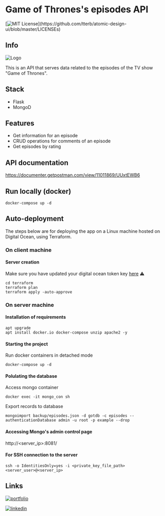
# Game of Thrones's episodes API

[![MIT License](https://img.shields.io/apm/l/atomic-design-ui.svg?)](https://github.com/tterb/atomic-design-ui/blob/master/LICENSEs)

## Info

![Logo](https://franklincovey.com.br/wp-content/uploads/2019/05/1-Game-of-thrones.jpg)

This is an API that serves data related to the episodes of the TV show "Game of Thrones".

## Stack

* Flask
* MongoD

## Features

* Get information for an episode
* CRUD operations for comments of an episode
* Get episodes by rating
 
## API documentation

https://documenter.getpostman.com/view/11011869/UUxtEWB6

## Run locally (docker)

    docker-compose up -d

## Auto-deployment

The steps below are for deploying the app on a Linux machine hosted on Digital Ocean, using Terraform. 

### On client machine

#### Server creation

Make sure you have updated your digital ocean token key [here](terraform/terraform.tfvars) :warning:

    cd terraform 
    terraform plan
    terraform apply -auto-approve

### On server machine

#### Installation of requirements

    apt upgrade
    apt install docker.io docker-compose unzip apache2 -y

#### Starting the project

Run docker containers in detached mode

    docker-compose up -d

#### Polulating the database

Access mongo container

    docker exec -it mongo_con sh

Export records to database

    mongoimport backup/episodes.json -d gotdb -c episodes --authenticationDatabase admin -u root -p example --drop 


#### Accessing Mongo's admin control page

http://<server_ip>:8081/

#### For SSH connection to the server

    ssh -o IdentitiesOnly=yes -i <private_key_file_path> <server_user>@<server_ip>

## Links

[![portfolio](https://img.shields.io/badge/my_portfolio-000?style=for-the-badge&logo=ko-fi&logoColor=white)](https://costa86.com/)

[![linkedin](https://img.shields.io/badge/linkedin-0A66C2?style=for-the-badge&logo=linkedin&logoColor=white)](https://www.linkedin.com/in/costa86/)
